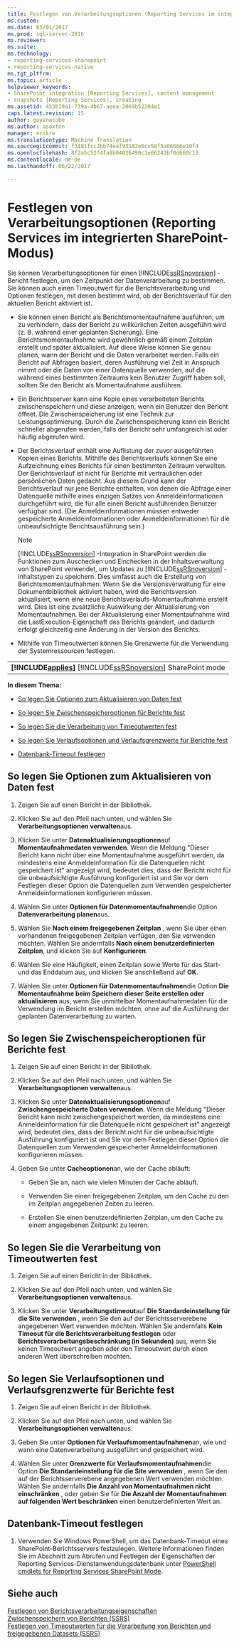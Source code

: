 ```yaml
---
title: Festlegen von Verarbeitungsoptionen (Reporting Services im integrierten SharePoint-Modus) | Microsoft Docs
ms.custom: 
ms.date: 03/01/2017
ms.prod: sql-server-2016
ms.reviewer: 
ms.suite: 
ms.technology:
- reporting-services-sharepoint
- reporting-services-native
ms.tgt_pltfrm: 
ms.topic: article
helpviewer_keywords:
- SharePoint integration [Reporting Services], content management
- snapshots [Reporting Services], creating
ms.assetid: 453b19a1-739a-4b67-aeea-2069b52204e1
caps.latest.revision: 15
author: guyinacube
ms.author: asaxton
manager: erikre
ms.translationtype: Machine Translation
ms.sourcegitcommit: f3481fcc2bb74eaf93182e6cc58f5a06666e10f4
ms.openlocfilehash: 8f2a5c52f4fa9b04026490c1e66243bf0d660c13
ms.contentlocale: de-de
ms.lasthandoff: 06/22/2017

---
```

# <a name="set-processing-options-reporting-services-in-sharepoint-integrated-mode"></a>Festlegen von Verarbeitungsoptionen (Reporting Services im integrierten SharePoint-Modus)
  Sie können Verarbeitungsoptionen für einen [!INCLUDE[ssRSnoversion](../../includes/ssrsnoversion-md.md)] -Bericht festlegen, um den Zeitpunkt der Datenverarbeitung zu bestimmen. Sie können auch einen Timeoutwert für die Berichtsverarbeitung und Optionen festlegen, mit denen bestimmt wird, ob der Berichtsverlauf für den aktuellen Bericht aktiviert ist.  
  
-   Sie können einen Bericht als Berichtsmomentaufnahme ausführen, um zu verhindern, dass der Bericht zu willkürlichen Zeiten ausgeführt wird (z. B. während einer geplanten Sicherung). Eine Berichtsmomentaufnahme wird gewöhnlich gemäß einem Zeitplan erstellt und später aktualisiert. Auf diese Weise können Sie genau planen, wann der Bericht und die Daten verarbeitet werden. Falls ein Bericht auf Abfragen basiert, deren Ausführung viel Zeit in Anspruch nimmt oder die Daten von einer Datenquelle verwenden, auf die während eines bestimmten Zeitraums kein Benutzer Zugriff haben soll, sollten Sie den Bericht als Momentaufnahme ausführen.  
  
-   Ein Berichtsserver kann eine Kopie eines verarbeiteten Berichts zwischenspeichern und diese anzeigen, wenn ein Benutzer den Bericht öffnet. Die Zwischenspeicherung ist eine Technik zur Leistungsoptimierung. Durch die Zwischenspeicherung kann ein Bericht schneller abgerufen werden, falls der Bericht sehr umfangreich ist oder häufig abgerufen wird.  
  
-   Der Berichtsverlauf enthält eine Auflistung der zuvor ausgeführten Kopien eines Berichts. Mithilfe des Berichtsverlaufs können Sie eine Aufzeichnung eines Berichts für einen bestimmten Zeitraum verwalten. Der Berichtsverlauf ist nicht für Berichte mit vertraulichen oder persönlichen Daten gedacht. Aus diesem Grund kann der Berichtsverlauf nur jene Berichte enthalten, von denen die Abfrage einer Datenquelle mithilfe eines einzigen Satzes von Anmeldeinformationen durchgeführt wird, die für alle einen Bericht ausführenden Benutzer verfügbar sind. (Die Anmeldeinformationen müssen entweder gespeicherte Anmeldeinformationen oder Anmeldeinformationen für die unbeaufsichtigte Berichtsausführung sein.)  
  
    > [!NOTE]  
    >  [!INCLUDE[ssRSnoversion](../../includes/ssrsnoversion-md.md)] -Integration in SharePoint werden die Funktionen zum Auschecken und Einchecken in der Inhaltsverwaltung von SharePoint verwendet, um Updates zu [!INCLUDE[ssRSnoversion](../../includes/ssrsnoversion-md.md)] -Inhaltstypen zu speichern. Dies umfasst auch die Erstellung von Berichtsmomentaufnahmen. Wenn Sie die Versionsverwaltung für eine Dokumentbibliothek aktiviert haben, wird die Berichtsversion aktualisiert, wenn eine neue Berichtsverlaufs-Momentaufnahme erstellt wird. Dies ist eine zusätzliche Auswirkung der Aktualisierung von Momentaufnahmen. Bei der Aktualisierung einer Momentaufnahme wird die LastExecution-Eigenschaft des Berichts geändert, und dadurch erfolgt gleichzeitig eine Änderung in der Version des Berichts.  
  
-   Mithilfe von Timeoutwerten können Sie Grenzwerte für die Verwendung der Systemressourcen festlegen.  
  
||  
|-|  
|**[!INCLUDE[applies](../../includes/applies-md.md)]**  [!INCLUDE[ssRSnoversion](../../includes/ssrsnoversion-md.md)] SharePoint mode|  
  
 **In diesem Thema:**  
  
-   [So legen Sie Optionen zum Aktualisieren von Daten fest](#bkmk_set_data_refresh)  
  
-   [So legen Sie Zwischenspeicheroptionen für Berichte fest](#bkmk_set_report_caching)  
  
-   [So legen Sie die Verarbeitung von Timeoutwerten fest](#bkmk_set_processing)  
  
-   [So legen Sie Verlaufsoptionen und Verlaufsgrenzwerte für Berichte fest](#bkmk_set_report_history)  
  
-   [Datenbank-Timeout festlegen](#bkmk_set_database_timeout)  
  
##  <a name="bkmk_set_data_refresh"></a> So legen Sie Optionen zum Aktualisieren von Daten fest  
  
1.  Zeigen Sie auf einen Bericht in der Bibliothek.  
  
2.  Klicken Sie auf den Pfeil nach unten, und wählen Sie **Verarbeitungsoptionen verwalten**aus.  
  
3.  Klicken Sie unter **Datenaktualisierungsoptionen**auf **Momentaufnahmedaten verwenden**. Wenn die Meldung "Dieser Bericht kann nicht über eine Momentaufnahme ausgeführt werden, da mindestens eine Anmeldeinformation für die Datenquellen nicht gespeichert ist" angezeigt wird, bedeutet dies, dass der Bericht nicht für die unbeaufsichtigte Ausführung konfiguriert ist und Sie vor dem Festlegen dieser Option die Datenquellen zum Verwenden gespeicherter Anmeldeinformationen konfigurieren müssen.  
  
4.  Wählen Sie unter **Optionen für Datenmomentaufnahmen**die Option **Datenverarbeitung planen**aus.  
  
5.  Wählen Sie **Nach einem freigegebenen Zeitplan** , wenn Sie über einen vorhandenen freigegebenen Zeitplan verfügen, den Sie verwenden möchten. Wählen Sie andernfalls **Nach einem benutzerdefinierten Zeitplan**, und klicken Sie auf **Konfigurieren**.  
  
6.  Wählen Sie eine Häufigkeit, einen Zeitplan sowie Werte für das Start- und das Enddatum aus, und klicken Sie anschließend auf **OK**.  
  
7.  Wählen Sie unter **Optionen für Datenmomentaufnahmen**die Option **Die Momentaufnahme beim Speichern dieser Seite erstellen oder aktualisieren** aus, wenn Sie unmittelbar Momentaufnahmedaten für die Verwendung im Bericht erstellen möchten, ohne auf die Ausführung der geplanten Datenverarbeitung zu warten.  
  
##  <a name="bkmk_set_report_caching"></a> So legen Sie Zwischenspeicheroptionen für Berichte fest  
  
1.  Zeigen Sie auf einen Bericht in der Bibliothek.  
  
2.  Klicken Sie auf den Pfeil nach unten, und wählen Sie **Verarbeitungsoptionen verwalten**aus.  
  
3.  Klicken Sie unter **Datenaktualisierungsoptionen**auf **Zwischengespeicherte Daten verwenden**. Wenn die Meldung "Dieser Bericht kann nicht zwischengespeichert werden, da mindestens eine Anmeldeinformation für die Datenquelle nicht gespeichert ist" angezeigt wird, bedeutet dies, dass der Bericht nicht für die unbeaufsichtigte Ausführung konfiguriert ist und Sie vor dem Festlegen dieser Option die Datenquellen zum Verwenden gespeicherter Anmeldeinformationen konfigurieren müssen.  
  
4.  Geben Sie unter **Cacheoptionen**an, wie der Cache abläuft:  
  
    -   Geben Sie an, nach wie vielen Minuten der Cache abläuft.  
  
    -   Verwenden Sie einen freigegebenen Zeitplan, um den Cache zu den im Zeitplan angegebenen Zeiten zu leeren.  
  
    -   Erstellen Sie einen benutzerdefinierten Zeitplan, um den Cache zu einem angegebenen Zeitpunkt zu leeren.  
  
##  <a name="bkmk_set_processing"></a> So legen Sie die Verarbeitung von Timeoutwerten fest  
  
1.  Zeigen Sie auf einen Bericht in der Bibliothek.  
  
2.  Klicken Sie auf den Pfeil nach unten, und wählen Sie **Verarbeitungsoptionen verwalten**aus.  
  
3.  Klicken Sie unter **Verarbeitungstimeout**auf **Die Standardeinstellung für die Site verwenden** , wenn Sie den auf der Berichtsserverebene angegebenen Wert verwenden möchten. Wählen Sie andernfalls **Kein Timeout für die Berichtsverarbeitung festlegen** oder **Berichtsverarbeitungsbeschränkung (in Sekunden)** aus, wenn Sie keinen Timeoutwert angeben oder den Timeoutwert durch einen anderen Wert überschreiben möchten.  
  
##  <a name="bkmk_set_report_history"></a> So legen Sie Verlaufsoptionen und Verlaufsgrenzwerte für Berichte fest  
  
1.  Zeigen Sie auf einen Bericht in der Bibliothek.  
  
2.  Klicken Sie auf den Pfeil nach unten, und wählen Sie **Verarbeitungsoptionen verwalten**aus.  
  
3.  Geben Sie unter **Optionen für Verlaufsmomentaufnahmen**an, wie und wann eine Datenverarbeitung ausgeführt und gespeichert wird.  
  
4.  Wählen Sie unter **Grenzwerte für Verlaufsmomentaufnahmen**die Option **Die Standardeinstellung für die Site verwenden** , wenn Sie den auf der Berichtsserverebene angegebenen Wert verwenden möchten. Wählen Sie andernfalls **Die Anzahl von Momentaufnahmen nicht einschränken** , oder geben Sie für **Die Anzahl der Momentaufnahmen auf folgenden Wert beschränken** einen benutzerdefinierten Wert an.  
  
##  <a name="bkmk_set_database_timeout"></a> Datenbank-Timeout festlegen  
  
1.  Verwenden Sie Windows PowerShell, um das Datenbank-Timeout eines SharePoint-Berichtsservers festzulegen. Weitere Informationen finden Sie im Abschnitt zum Abrufen und Festlegen der Eigenschaften der Reporting Services-Dienstanwendungsdatenbank unter [PowerShell cmdlets for Reporting Services SharePoint Mode](../../reporting-services/report-server-sharepoint/powershell-cmdlets-for-reporting-services-sharepoint-mode.md).  
  
## <a name="see-also"></a>Siehe auch  
 [Festlegen von Berichtsverarbeitungseigenschaften](../../reporting-services/report-server/set-report-processing-properties.md)   
 [Zwischenspeichern von Berichten &#40;SSRS&#41;](../../reporting-services/report-server/caching-reports-ssrs.md)   
 [Festlegen von Timeoutwerten für die Verarbeitung von Berichten und freigegebenen Datasets &#40;SSRS&#41;](../../reporting-services/report-server/setting-time-out-values-for-report-and-shared-dataset-processing-ssrs.md)  
  
  
